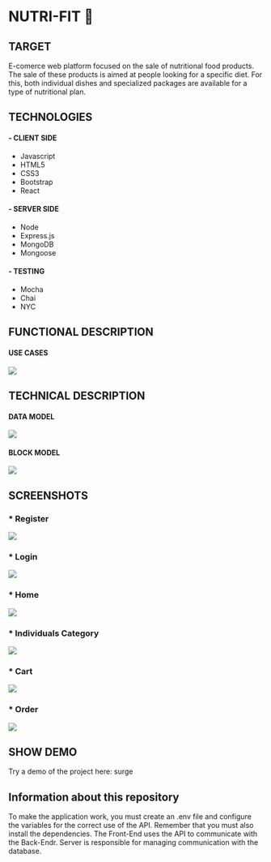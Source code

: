 # NUTRI-FIT 💪

## TARGET

E-comerce web platform focused on the sale of nutritional food products. The sale of these products is aimed at people looking for a specific diet. For this, both individual dishes and specialized packages are available for a type of nutritional plan.

## TECHNOLOGIES 

#### - CLIENT SIDE
* Javascript
* HTML5
* CSS3
* Bootstrap
* React

#### - SERVER SIDE
* Node
* Express.js
* MongoDB
* Mongoose

#### - TESTING
* Mocha
* Chai
* NYC

## FUNCTIONAL DESCRIPTION

#### USE CASES

![](./models-diagram/uses-cases-nutrifit.jpg)

## TECHNICAL DESCRIPTION

#### DATA MODEL

![](./models-diagram/data-model-nutrifit.jpg)

#### BLOCK MODEL

![](./models-diagram/block-diagram-nitrifit.jpg)

## SCREENSHOTS

###  * Register

![](./layouts/register.jpg)

### * Login

![](./layouts/login.jpg)

### * Home 

![](.layouts/home-page.jpg)

### * Individuals Category

![](./layouts/categories.jpg)

### * Cart

![](./layouts/cart.jpg)

### * Order

![](./layouts/order.jpg)


## SHOW DEMO

Try a demo of the project here: surge

## Information about this repository

To make the application work, you must create an .env file and configure the variables for the correct use of the API. Remember that you must also install the dependencies. The Front-End uses the API to communicate with the Back-Endr. Server is responsible for managing communication with the database.
